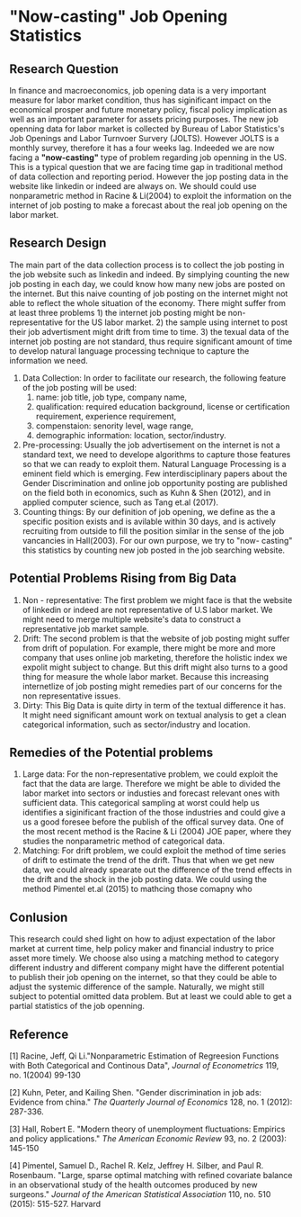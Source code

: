# "Now-casting" Job Opening Statistics

## Research Question
In finance and macroeconomics, job opening data is a very important measure for labor market condition, thus has siginificant impact on the economical prosper and future monetary policy, fiscal policy implication as well as an important parameter for assets pricing purposes. The new job openning data for labor market is collected by Bureau of Labor Statistics's Job Openings and Labor Turnvoer Survery (JOLTS). However JOLTS is a monthly survey, therefore it has a four weeks lag. Indeeded we are now facing a **"now-casting"** type of problem regarding job openning in the US. This is a typical question that we are facing time gap in traditional method of data collection and reporting period. However the jop posting data in the website like linkedin or indeed are always on. We should could use nonparametric method in Racine & Li(2004) to exploit the information on the internet of job posting to make a forecast about the real job opening on the labor market.

## Research Design
The main part of the data collection process is to collect the job posting in the job website such as linkedin and indeed. By simplying counting the new job posting in each day, we could know how many new jobs are posted on the internet. But this naive counting of job posting on the internet might not able to reflect the whole situation of the economy. There might suffer from at least three problems 1) the internet job posting might be non-representative for the US labor market. 2) the sample using internet to post their job advertisment might drift from  time to time. 3) the texual data of the internet job posting are not standard, thus require significant amount of time to develop natural language processing technique to capture the information we need.

1) Data Collection:
   In order to facilitate our research, the following feature of the job posting will be used: 
   1) name: job title, job type, company name, 
   2) qualification: required education background, license or certification requirement, experience requirement, 
   3) compenstaion: senority level, wage range,
   4) demographic information: location, sector/industry. 
2) Pre-processing:
   Usually the job advertisement on the internet is not a standard text, we need to develope algorithms to capture those features so that we can ready to exploit them. Natural Language Processing is a eminent field which is emerging. Few interdisciplinary papers about the Gender Discrimination and online job opportunity posting are published on the field both in economics, such as Kuhn & Shen (2012), and in applied computer science, such as Tang et.al (2017). 
3) Counting things:
   By our definition of job opening, we define as the a specific position exists and is avilable within 30 days, and is actively recruiting from outside to fill the position similar in the sense of the job vancancies in Hall(2003). For our own purpose, we try to "now- casting" this statistics by counting new job posted in the job searching website.  

## Potential Problems Rising from Big Data 
1) Non - representative:
   The first problem we might face is that the website of linkedin or indeed are not representative of U.S labor market. We might need to merge multiple website's data to construct a representative job market sample. 
2) Drift:
   The second problem is that the website of job posting might suffer from drift of population. For example, there might be more and more company that uses online job marketing, therefore the holistic index we expolit might subject to change. But this drift might also turns to a good thing for measure the whole labor market. Because this increasing internetlize of job posting might remedies part of our concerns for the non representative issues.
3) Dirty:
   This Big Data is quite dirty in term of the textual difference it has. It might need significant amount work on textual analysis to get a clean categorical information, such as sector/industry and location.

## Remedies of the Potential problems
1) Large data: 
   For the non-representative problem, we could exploit the fact that the data are large. Therefore we might be able to divided the labor market into sectors or industies and forecast relevant ones with sufficient data. This categorical sampling at worst could help us identifies a siginificant fraction of the those industries and could give a us a good foresee before the publish of the offical survey data. One of the most recent method is the Racine & Li (2004) JOE paper, where they studies the nonparametric method of categorical data. 
2) Matching:
   For drift problem, we could exploit the method of time series of drift to estimate the trend of the drift. Thus that when we get new data, we could already spearate out the difference of the trend effects in the drift and the shock in the job posting data.  We could using the method Pimentel et.al (2015) to mathcing those comapny who 

## Conlusion
This research could shed light on how to adjust expectation of the labor market at current time, help policy maker and financial industry to price asset more timely. We choose also using a matching method to category different industry and different company might have the different potential to publish their job opening on the internet, so that they could be able to adjust the systemic difference of the sample. Naturally, we might still subject to potential omitted data problem. But at least we could able to get a partial statistics of the job openning.


## Reference
[1] Racine, Jeff, Qi Li."Nonparametric Estimation of Regreesion Functions with Both Categorical and Continous Data", *Journal of Econometrics* 119, no. 1(2004) 99-130

[2] Kuhn, Peter, and Kailing Shen. "Gender discrimination in job ads: Evidence from china." *The Quarterly Journal of Economics* 128, no. 1 (2012): 287-336.

[3] Hall, Robert E. "Modern theory of unemployment fluctuations: Empirics and policy applications." *The American Economic Review* 93, no. 2 (2003): 145-150

[4] Pimentel, Samuel D., Rachel R. Kelz, Jeffrey H. Silber, and Paul R. Rosenbaum. "Large, sparse optimal matching with refined covariate balance in an observational study of the health outcomes produced by new surgeons." *Journal of the American Statistical Association* 110, no. 510 (2015): 515-527.
Harvard	
